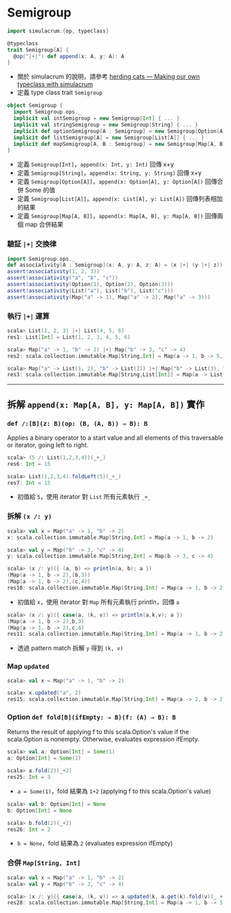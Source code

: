 # Semigroup



```scala
import simulacrum.{op, typeclass}

@typeclass
trait Semigroup[A] {
  @op("|+|") def append(x: A, y: A): A
}
```
- 關於 simulacrum 的說明，請參考 [herding cats — Making our own typeclass with simulacrum](http://eed3si9n.com/herding-cats/making-our-own-typeclass-with-simulacrum.html)
- 定義 type class trait `Semigroup`

```scala
object Semigroup {
  import Semigroup.ops._
  implicit val intSemigroup = new Semigroup[Int] { ... }
  implicit val stringSemigroup = new Semigroup[String] { ... }
  implicit def optionSemigroup[A : Semigroup] = new Semigroup[Option[A]] { ... }
  implicit def listSemigroup[A] = new Semigroup[List[A]] { ... }
  implicit def mapSemigroup[A, B : Semigroup] = new Semigroup[Map[A, B]] { ... }
}
```
- 定義 `Semigroup[Int]`，`append(x: Int, y: Int)` 回傳 x+y
- 定義 `Semigroup[String]`，`append(x: String, y: String)` 回傳 x+y
- 定義 `Semigroup[Option[A]]`，`append(x: Option[A], y: Option[A])` 回傳合併 Some 的值
- 定義 `Semigroup[List[A]]`，`append(x: List[A], y: List[A])` 回傳列表相加的結果
- 定義 `Semigroup[Map[A, B]]`，`append(x: Map[A, B], y: Map[A, B])` 回傳兩個 map 合併結果

### 驗証 `|+|` 交換律
```scala
import Semigroup.ops._
def associativity[A : Semigroup](x: A, y: A, z: A) = (x |+| (y |+| z)) == ((x |+| y) |+| z)
assert(associativity(1, 2, 3))
assert(associativity("a", "b", "c"))
assert(associativity(Option(1), Option(2), Option(3)))
assert(associativity(List("a"), List("b"), List("c")))
assert(associativity(Map("a" -> 1), Map("a" -> 2), Map("a" -> 3)))
```

### 執行 `|+|` 運算
```scala
scala> List(1, 2, 3) |+| List(4, 5, 6)
res1: List[Int] = List(1, 2, 3, 4, 5, 6)

scala> Map("a" -> 1, "b" -> 2) |+| Map("b" -> 3, "c" -> 4)
res2: scala.collection.immutable.Map[String,Int] = Map(a -> 1, b -> 5, c -> 4)

scala> Map("a" -> List(1, 2), "b" -> List(2)) |+| Map("b" -> List(3), "c" -> List(4))
res3: scala.collection.immutable.Map[String,List[Int]] = Map(a -> List(1, 2), b -> List(2, 3), c -> List(4))
```
---
## 拆解 `append(x: Map[A, B], y: Map[A, B])` 實作

### `def /:[B](z: B)(op: (B, (A, B)) ⇒ B): B` 
Applies a binary operator to a start value and all elements of this traversable or iterator, going left to right.

```scala
scala> (5 /: List(1,2,3,4))(_+_)
res6: Int = 15

scala> List(1,2,3,4).foldLeft(5)(_+_)
res7: Int = 15
```
- 初值給 `5`，使用 iterator 對 `List` 所有元素執行 `_+_`

### 拆解 `(x /: y)`
```scala
scala> val x = Map("a" -> 1, "b" -> 2)
x: scala.collection.immutable.Map[String,Int] = Map(a -> 1, b -> 2)

scala> val y = Map("b" -> 3, "c" -> 4)
y: scala.collection.immutable.Map[String,Int] = Map(b -> 3, c -> 4)
```

```scala
scala> (x /: y)({ (a, b) => println(a, b); a })
(Map(a -> 1, b -> 2),(b,3))
(Map(a -> 1, b -> 2),(c,4))
res10: scala.collection.immutable.Map[String,Int] = Map(a -> 1, b -> 2)
```
- 初值給 `x`，使用 iterator 對 `Map` 所有元素執行 println，回傳 `a`

```scala
scala> (x /: y)({ case(a, (k, v)) => println(a,k,v); a })
(Map(a -> 1, b -> 2),b,3)
(Map(a -> 1, b -> 2),c,4)
res11: scala.collection.immutable.Map[String,Int] = Map(a -> 1, b -> 2)
```
- 透過 pattern match 拆解 `y` 得到 `(k, v)`

### Map `updated`
```scala
scala> val x = Map("a" -> 1, "b" -> 2)

scala> x.updated("a", 2)
res15: scala.collection.immutable.Map[String,Int] = Map(a -> 2, b -> 2)
```

### Option `def fold[B](ifEmpty: ⇒ B)(f: (A) ⇒ B): B`
Returns the result of applying f to this scala.Option's value if the scala.Option is nonempty. Otherwise, evaluates expression ifEmpty.

```scala
scala> val a: Option[Int] = Some(1)
a: Option[Int] = Some(1)

scala> a.fold(2)(_+2)
res25: Int = 3
```
- `a = Some(1)`，fold 結果為 `1+2` (applying f to this scala.Option's value)

```scala
scala> val b: Option[Int] = None
b: Option[Int] = None

scala> b.fold(2)(_+2)
res26: Int = 2
```
- `b = None`，fold 結果為 `2` (evaluates expression ifEmpty)

### 合併 `Map[String, Int]`
```scala
scala> val x = Map("a" -> 1, "b" -> 2)
scala> val y = Map("b" -> 3, "c" -> 4)

scala> (x /: y)({ case(a, (k, v)) => a.updated(k, a.get(k).fold(v)(_ + v)) })
res28: scala.collection.immutable.Map[String,Int] = Map(a -> 1, b -> 5, c -> 4)
```
